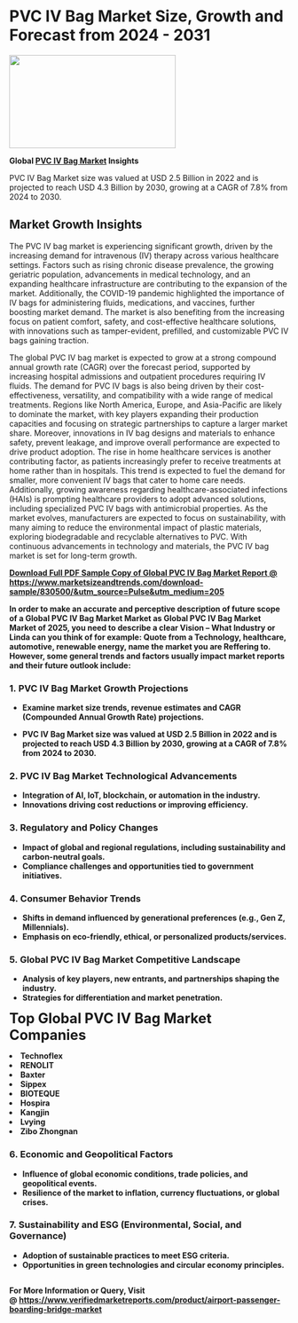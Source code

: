 <H1>PVC IV Bag Market Size, Growth and Forecast from 2024 - 2031</H1><img class="aligncenter size-medium wp-image-584254" src="https://thirdeyenews.in/wp-content/uploads/2024/09/Global-Market-Research-300x168.jpeg" alt="" width="300" height="168" /><p><strong>Global&nbsp;<a href="https://www.marketsizeandtrends.com/download-sample/830500/&amp;utm_source=Pulse&amp;utm_medium=205">PVC IV Bag Market</a> Insights</strong></p><p>PVC IV Bag Market size was valued at USD 2.5 Billion in 2022 and is projected to reach USD 4.3 Billion by 2030, growing at a CAGR of 7.8% from 2024 to 2030.</p><p><h2>Market Growth Insights</h2> <p>The PVC IV bag market is experiencing significant growth, driven by the increasing demand for intravenous (IV) therapy across various healthcare settings. Factors such as rising chronic disease prevalence, the growing geriatric population, advancements in medical technology, and an expanding healthcare infrastructure are contributing to the expansion of the market. Additionally, the COVID-19 pandemic highlighted the importance of IV bags for administering fluids, medications, and vaccines, further boosting market demand. The market is also benefiting from the increasing focus on patient comfort, safety, and cost-effective healthcare solutions, with innovations such as tamper-evident, prefilled, and customizable PVC IV bags gaining traction.</p> <p><strong><a href="download-sample-link"></a></strong></p> <p>The global PVC IV bag market is expected to grow at a strong compound annual growth rate (CAGR) over the forecast period, supported by increasing hospital admissions and outpatient procedures requiring IV fluids. The demand for PVC IV bags is also being driven by their cost-effectiveness, versatility, and compatibility with a wide range of medical treatments. Regions like North America, Europe, and Asia-Pacific are likely to dominate the market, with key players expanding their production capacities and focusing on strategic partnerships to capture a larger market share. Moreover, innovations in IV bag designs and materials to enhance safety, prevent leakage, and improve overall performance are expected to drive product adoption. The rise in home healthcare services is another contributing factor, as patients increasingly prefer to receive treatments at home rather than in hospitals. This trend is expected to fuel the demand for smaller, more convenient IV bags that cater to home care needs. Additionally, growing awareness regarding healthcare-associated infections (HAIs) is prompting healthcare providers to adopt advanced solutions, including specialized PVC IV bags with antimicrobial properties. As the market evolves, manufacturers are expected to focus on sustainability, with many aiming to reduce the environmental impact of plastic materials, exploring biodegradable and recyclable alternatives to PVC. With continuous advancements in technology and materials, the PVC IV bag market is set for long-term growth. <p><strong><a href="get-more-link"></p><p><span class=""><strong>Download Full PDF Sample Copy of Global PVC IV Bag Market Report</strong> @ <a href="https://www.marketsizeandtrends.com/download-sample/830500/&amp;utm_source=Pulse&amp;utm_medium=205" target="_blank">https://www.marketsizeandtrends.com/download-sample/830500/&amp;utm_source=Pulse&amp;utm_medium=205</a></span></p><p>In order to make an accurate and perceptive description of future scope of a Global&nbsp;PVC IV Bag Market Market as Global&nbsp;PVC IV Bag Market Market of 2025, you need to describe a clear Vision &ndash; What Industry or Linda can you think of for example: Quote from a Technology, healthcare, automotive, renewable energy, name the market you are Reffering to. However, some general trends and factors usually impact market reports and their future outlook include:</p><h3>1.&nbsp;<strong>PVC IV Bag Market Growth Projections</strong></h3><ul><li>Examine market size trends, revenue estimates and CAGR (Compounded Annual Growth Rate) projections.</li><li><p>PVC IV Bag Market size was valued at USD 2.5 Billion in 2022 and is projected to reach USD 4.3 Billion by 2030, growing at a CAGR of 7.8% from 2024 to 2030.</p></li></ul><h3>2.&nbsp;<strong>PVC IV Bag Market Technological Advancements</strong></h3><ul><li>Integration of AI, IoT, blockchain, or automation in the industry.</li><li>Innovations driving cost reductions or improving efficiency.</li></ul><h3>3.&nbsp;<strong>Regulatory and Policy Changes</strong></h3><ul><li>Impact of global and regional regulations, including sustainability and carbon-neutral goals.</li><li>Compliance challenges and opportunities tied to government initiatives.</li></ul><h3>4.&nbsp;<strong>Consumer Behavior Trends</strong></h3><ul><li>Shifts in demand influenced by generational preferences (e.g., Gen Z, Millennials).</li><li>Emphasis on eco-friendly, ethical, or personalized products/services.</li></ul><h3>5.&nbsp;<strong>Global PVC IV Bag Market Competitive Landscape</strong></h3><ul><li>Analysis of key players, new entrants, and partnerships shaping the industry.</li><li>Strategies for differentiation and market penetration.</li></ul><p data-pm-slice="1 1 []"><span style="color: inherit; font-family: inherit; font-size: 25px;">Top Global PVC IV Bag Market Companies</span></p><div class="" data-test-id=""><p><li>Technoflex</li><li> RENOLIT</li><li> Baxter</li><li> Sippex</li><li> BIOTEQUE</li><li> Hospira</li><li> Kangjin</li><li> Lvying</li><li> Zibo Zhongnan</li></p></div><h3>6.&nbsp;<strong>Economic and Geopolitical Factors</strong></h3><ul><li>Influence of global economic conditions, trade policies, and geopolitical events.</li><li>Resilience of the market to inflation, currency fluctuations, or global crises.</li></ul><h3>7.&nbsp;<strong>Sustainability and ESG (Environmental, Social, and Governance)</strong></h3><ul><li>Adoption of sustainable practices to meet ESG criteria.</li><li>Opportunities in green technologies and circular economy principles.</li></ul><h2><strong style="font-size: 14px;">For More Information or Query, Visit @&nbsp;</strong><a style="background-color: #ffffff; font-size: 14px;" href="https://www.marketsizeandtrends.com/report/pvc-iv-bag-market/" target="_blank">https://www.verifiedmarketreports.com/product/airport-passenger-boarding-bridge-market</a></h2>
